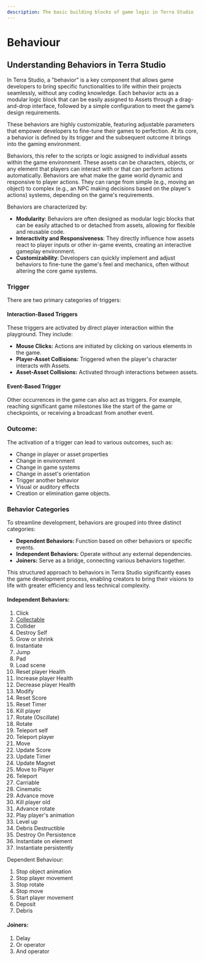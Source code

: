 ```yaml
---
description: The basic building blocks of game logic in Terra Studio
---
```


# Behaviour

## Understanding Behaviors in Terra Studio

In Terra Studio, a "behavior" is a key component that allows game developers to bring specific functionalities to life within their projects seamlessly, without any coding knowledge. Each behavior acts as a modular logic block that can be easily assigned to Assets through a drag-and-drop interface, followed by a simple configuration to meet the game’s design requirements.

These behaviors are highly customizable, featuring adjustable parameters that empower developers to fine-tune their games to perfection. At its core, a behavior is defined by its trigger and the subsequent outcome it brings into the gaming environment.

Behaviors, this refer to the scripts or logic assigned to individual assets within the game environment. These assets can be characters, objects, or any element that players can interact with or that can perform actions automatically. Behaviors are what make the game world dynamic and responsive to player actions. They can range from simple (e.g., moving an object) to complex (e.g., an NPC making decisions based on the player's actions) systems, depending on the game's requirements.&#x20;

Behaviors are characterized by:

* **Modularity**: Behaviors are often designed as modular logic blocks that can be easily attached to or detached from assets, allowing for flexible and reusable code.
* **Interactivity and Responsiveness**: They directly influence how assets react to player inputs or other in-game events, creating an interactive gameplay environment.
* **Customizability**: Developers can quickly implement and adjust behaviors to fine-tune the game's feel and mechanics, often without altering the core game systems.

### Trigger

There are two primary categories of triggers:

#### Interaction-Based Triggers

These triggers are activated by direct player interaction within the playground. They include:

* **Mouse Clicks:** Actions are initiated by clicking on various elements in the game.
* **Player-Asset Collisions:** Triggered when the player's character interacts with Assets.
* **Asset-Asset Collisions:** Activated through interactions between assets.

#### Event-Based Trigger

Other occurrences in the game can also act as triggers. For example, reaching significant game milestones like the start of the game or checkpoints, or receiving a broadcast from another event.

### Outcome:&#x20;

The activation of a trigger can lead to various outcomes, such as:

* Change in player or asset properties&#x20;
* Change in environment
* Change in game systems&#x20;
* Change in asset's orientation&#x20;
* Trigger another behavior
* Visual or auditory effects
* Creation or elimination game objects.

### Behavior Categories

To streamline development, behaviors are grouped into three distinct categories:

* **Dependent Behaviors:** Function based on other behaviors or specific events.
* **Independent Behaviors:** Operate without any external dependencies.
* **Joiners:** Serve as a bridge, connecting various behaviors together.

This structured approach to behaviors in Terra Studio significantly eases the game development process, enabling creators to bring their visions to life with greater efficiency and less technical complexity.

#### **Independent Behaviors:**

1. Click
2. [Collectable](https://app.gitbook.com/o/qrOp5exMLmnPZxfhxQgu/s/Gd8RR9TPbiGza2LHqkh7/\~/changes/59/overview/terra-studio-component-overview/behaviour/behavior-categories/collectable)
3. Collider&#x20;
4. Destroy Self
5. Grow or shrink
6. Instantiate&#x20;
7. Jump
8. Pad
9. Load scene
10. Reset player Health
11. Increase player Health
12. Decrease player Health
13. Modify&#x20;
14. Reset Score&#x20;
15. Reset Timer
16. Kill player
17. Rotate (Oscillate)&#x20;
18. Rotate
19. Teleport self
20. Teleport player
21. Move
22. Update Score
23. Update Timer
24. Update Magnet
25. Move to Player&#x20;
26. Teleport
27. Carriable
28. Cinematic&#x20;
29. Advance move
30. Kill player old&#x20;
31. Advance rotate&#x20;
32. Play player's animation&#x20;
33. Level up
34. Debris Destructible&#x20;
35. Destroy On Persistence
36. Instantiate on element
37. Instantiate persistently&#x20;

Dependent Behaviour:

1. Stop object animation&#x20;
2. Stop player movement
3. Stop rotate&#x20;
4. Stop move
5. Start player movement
6. Deposit&#x20;
7. Debris&#x20;

#### Joiners:&#x20;

1. Delay
2. Or operator&#x20;
3. And operator&#x20;
